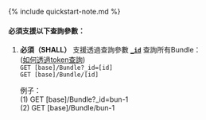 {% include quickstart-note.md %}

#### 必須支援以下查詢參數：


1. **必須（SHALL）** 支援透過查詢參數 **[`_id`](SearchParameter-Bundle-id.html)** 查詢所有Bundle：               
    ([如何透過token查詢](http://hl7.org/fhir/R4/search.html#token))  
    `GET [base]/Bundle?_id=[id]`  
    `GET [base]/Bundle/[id]`

    例子：  
      (1) GET [base]/Bundle?_id=bun-1  
      (2) GET [base]/Bundle/bun-1
